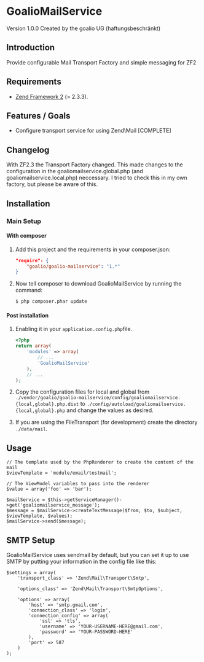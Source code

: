 GoalioMailService
================

Version 1.0.0 Created by the goalio UG (haftungsbeschränkt)

Introduction
------------

Provide configurable Mail Transport Factory  and simple messaging for ZF2

Requirements
------------

* [Zend Framework 2](https://github.com/zendframework/zf2) (> 2.3.3).

Features / Goals
----------------

* Configure transport service for using Zend\Mail [COMPLETE]

Changelog
---------
With ZF2.3 the Transport Factory changed. This made changes to the configuration in the goaliomailservice.global.php (and goaliomailservice.local.php) neccessary.
I tried to check this in my own factory, but please be aware of this.

Installation
------------

### Main Setup

#### With composer

1. Add this project and the requirements in your composer.json:

    ```json
    "require": {
        "goalio/goalio-mailservice": "1.*"
    }
    ```

2. Now tell composer to download GoalioMailService by running the command:

    ```bash
    $ php composer.phar update
    ```

#### Post installation

1. Enabling it in your `application.config.php`file.

    ```php
    <?php
    return array(
        'modules' => array(
            // ...
            'GoalioMailService'
        ),
        // ...
    );
    ```
2. Copy the configuration files for local and global from
`./vendor/goalio/goalio-mailservice/config/goaliomailservice.{local,global}.php.dist` to
`./config/autoload/goaliomailservice.{local,global}.php` and change the values as desired.

3. If you are using the FileTransport (for development) create the directory `./data/mail`.

Usage
-----

	// The template used by the PhpRenderer to create the content of the mail
	$viewTemplate = 'module/email/testmail';

	// The ViewModel variables to pass into the renderer
	$value = array('foo' => 'bar');

	$mailService = $this->getServiceManager()->get('goaliomailservice_message');
	$message = $mailService->createTextMessage($from, $to, $subject, $viewTemplate, $values);
	$mailService->send($message);

SMTP Setup
----------

GoalioMailService uses sendmail by default, but you can set it up to use SMTP by putting your information in the config file like this:

    $settings = array(
        'transport_class' => 'Zend\Mail\Transport\Smtp',

        'options_class' => 'Zend\Mail\Transport\SmtpOptions',

        'options' => array(
            'host' => 'smtp.gmail.com',
            'connection_class' => 'login',
            'connection_config' => array(
                'ssl' => 'tls',
                'username' => 'YOUR-USERNAME-HERE@gmail.com',
                'password' => 'YOUR-PASSWORD-HERE'
            ),
            'port' => 587
        )
    );
